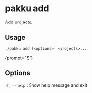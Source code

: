 # pakku add

Add projects.

## Usage

```
./pakku add [<options>] <projects>...
```
{prompt="$"}

## Options

`-h`, `--help`
: Show help message and exit